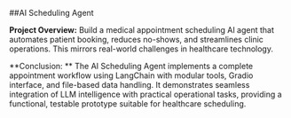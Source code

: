 ##AI Scheduling Agent

**Project Overview:**
Build a medical appointment scheduling AI agent that automates patient booking,
reduces no-shows, and streamlines clinic operations. This mirrors real-world challenges in
healthcare technology.

**Conclusion: **
The AI Scheduling Agent implements a complete appointment workflow using LangChain with modular tools, Gradio interface, and file-based data handling. It demonstrates seamless integration of LLM intelligence with practical operational tasks, providing a functional, testable prototype suitable for healthcare scheduling.
